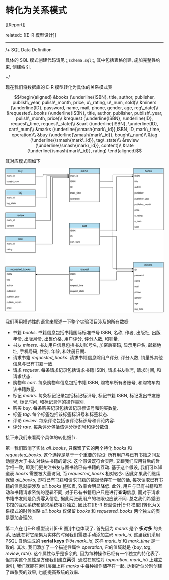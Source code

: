 # 转化为关系模式

[[Report]]

related:: [[E-R 模型设计]]

---

/+ SQL Data Definition

具体的 SQL 模式创建代码请见 ;;`schema.sql`;;, 其中包括表格创建, 施加完整性约束, 创建索引.

+/

现在我们将数据库的 E-R 模型转化为具体的关系模式表

$$\begin{aligned}
&books (\underline{ISBN}, title, author, publisher, publish\_year, pulish\_month, price, u\_rating, u\_num, sold)\\
&miners (\underline{ID}, password, name, mail, phone, gender, age, reg\_date)\\
&requested\_books (\underline{ISBN}, title, author, publisher, publish\_year, pulish\_month, price)\\
&request (\underline{ISBN}, \underline{ID}, request\_time, request\_state)\\
&cart (\underline{ISBN}, \underline{ID}, cart\_num)\\
&marks (\underline{\smash{mark\_id}},ISBN, ID, mark\_time, operation)\\
&buy (\underline{\smash{mark\_id}}, bought\_num)\\
&tag (\underline{\smash{mark\_id}}, tag\_state)\\
&review (\underline{\smash{mark\_id}}, content)\\
&rate (\underline{\smash{mark\_id}}, rating)
\end{aligned}$$

其对应模式图如下

![](img/schema_diagram.svg)

我们再用描述性的语言来叙述一下整个实验项目涉及的所有数据

* 书籍 *books*. 书籍信息包括书籍国际标准书号 ISBN, 名称, 作者, 出版社, 出版年份, 出版月份, 出售价格, 用户评分, 评分人数, 和销量.
* 书友 *miners*. 书友用户信息包括书友账号名, 加密后密码, 显示用户名, 邮箱地址, 手机号码, 性别, 年龄, 和注册日期.
* 请求书籍 *requested_books*. 请求书籍信息除用户评分, 评分人数, 销量外其他信息与已有书籍一致.
* 请求 *request*. 每条请求记录包括请求书籍 ISBN, 请求书友账号, 请求时间, 和请求状态.
* 购物车 *cart*. 每条购物车信息包括书籍 ISBN, 购物车所有者账号, 和购物车内该书籍数量.
* 标记 *marks*. 每条标记记录包括标记标识号, 标记书籍 ISBN, 标记发出书友账号, 标记时间, 和标记具体的操作类别.
* 购买 *buy*. 每条购买记录包括该记录标识号和购买数量.
* 标签 *tag*. 每个标签包括该标签标识号和标签状态.
* 评论 *review*. 每条评论包括该评论标识号和评论内容.
* 评分 *rate*. 每条评分包括该评分标识号和评分数值.

接下来我们来看两个具体的转化细节.

第一我们取消了实体 *all_books*, 只保留了它的两个特化 *books* 和 *requested_books*. 这个选择是基于一个重要的假设: 所有用户与已有书籍之间互动量远大于书友对缺失书籍的请求. 这个假设既符合实际, 又跟我们应用背后的哲学相一致, 即我们更关注书友与图书馆已有书籍的互动. 基于这个假设, 我们可以知道表 *books* 需要被大量访问, 而 *requested_books* 相对较少. 因此如果我们继续保留 *all_books*, 即将已有书籍和请求书籍的数据储存在一起的话, 每次读取已有书籍的信息就要涉及 *all_books* 整张表, 效率会明显降低. 此外, 用户与已有书籍和互动和书籍请求系统的逻辑不同, 对于已有书籍用户只是进行**查询**信息, 而对于请求书籍书友则是负责**写入**信息, 据此两张表用户的权限也应该不同. 总之我们希望图书馆的互动系统和请求系统相对独立, 因此在[[E-R 模型设计|E-R 模型]]转化为关系模式的时候省略 *all_books* 仅保留 *books* 和 *requested_books* 两个独立的表是更加合理的.

第二点在 [[E-R 模型设计|E-R 图]]中也体现了. 首先因为 *marks* 是个 **多对多** 的关系, 因此在将它聚集为实体的时候我们需要手动添加主码 *mark_id*, 这里我们采用 PSQL 自动生成的 **serial keys** 作为 *mark_id*, 这样 *mark_id* 和 *mark_time* 是一致的. 其次, 我们添加了一个描述性属性 *operation*, 它的值域就是 $\{buy, tag, review, rate\}$. 这个属性似乎是多余的, 因为每种操作已经有一个独立的特化表了. 但其实这个属性是方便我们建立**索引**. 通过在属性对 (*operation*, *mark_id*) 上建立索引, 我们就能在索引层面上将 *marks* 中每种操作储存在一起, 达到近似分别创建了四张表的效果, 也能提高系统的效率.